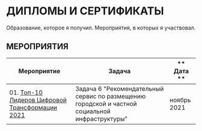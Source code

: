 # ДИПЛОМЫ И СЕРТИФИКАТЫ
Образование, которое я получил. Мероприятия, в которых я участвовал.

## МЕРОПРИЯТИЯ
| **Мероприятие** | **Задача** | ** Дата ** |
| -------------------- | --------------------- | --------------------- |
| 01. [Топ-10 Лидеров Цифровой Трансформации 2021](https://github.com/urzumo/certificates_and_diplomas/blob/urzumo/competitions/ЛЦТ-2021.pdf) | Задача 6 "Рекомендательный сервис по размещению городской и частной социальной инфраструктуры" | ноябрь 2021 |
